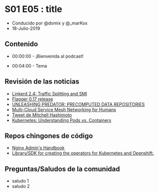 # S01 E05 : title

- Conducido por @domix y @_marKox
- 18-Julio-2019

## Contenido

- 00:00:00 - ¡Bienvenida al podcast!

<!---
- 00:02:00 - Revisión de las noticias
--->

- 00:04:00 - Tema


## Revisión de las noticias

* [Linkerd 2.4: Traffic Splitting and SMI](https://linkerd.io/2019/07/11/announcing-linkerd-2.4/)
* [Flagger 0.17 release](https://twitter.com/stefanprodan/status/1151162591856812035?s=21)
* [UNLEASHING PREDATOR: PRECOMPUTED DATA REPOSITORIES](https://objectcomputing.com/news/2019/07/18/unleashing-predator-precomputed-data-repositories)
* [Multi-Cloud Service Mesh Networking for Humans](https://www.hashicorp.com/resources/multi-cloud-service-mesh-networking-for-humans)
 * [Tweet de Mitchell Hashimoto](https://twitter.com/i/web/status/1151543328615227392)
* [Kubernetes: Understanding Pods vs. Containers](https://speakerdeck.com/thockin/kubernetes-understanding-pods-vs-containers)

## Repos chingones de código

* [Nginx Admin's Handbook](https://github.com/trimstray/nginx-admins-handbook)
* [Library/SDK for creating the operators for Kubernetes and Openshift.](https://github.com/jvm-operators/abstract-operator)


## Preguntas/Saludos de la comunidad

* saludo 1
* saludo 2
